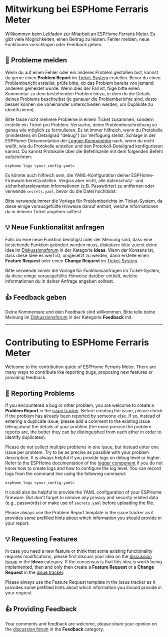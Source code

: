 # Mitwirkung bei ESPHome Ferraris Meter
Willkommen beim Leitfaden zur Mitarbeit an ESPHome Ferraris Meter. Es gibt viele Möglichkeiten, einen Beitrag zu leisten: Fehler melden, neue Funktionen vorschlagen oder Feedback geben.

## 🐞 Probleme melden
Wenn du auf einen Fehler oder ein anderes Problem gestoßen bist, kannst du gerne einen **Problem Report** im [Ticket-System](https://github.com/jensrossbach/esphome-ferraris-meter/issues) erstellen. Bevor du einen Problembericht erstellst, prüfe bitte, ob das Problem bereits von jemand anderem gemeldet wurde. Wenn dies der Fall ist, füge bitte einen Kommentar zu dem bestehenden Problem hinzu, in dem du die Details deines Problems beschreibst (je genauer die Problemberichte sind, desto besser können sie voneinander unterschieden werden, um Duplikate zu identifizieren).

Bitte fasse nicht mehrere Probleme in einem Ticket zusammen, sondern erstelle ein Ticket pro Problem. Versuche, deine Problembeschreibung so genau wie möglich zu formulieren. Es ist immer hilfreich, wenn du Protokolle (mindestens im Detailgrad "debug") zur Verfügung stellst. Schlage in der ESPHome-Dokumentation der [Logger-Komponente](https://www.esphome.io/components/logger.html) nach, wenn du nicht weißt, wie du Protokolle erstellen und den Protokoll-Detailgrad konfigurieren kannst. Du kannst Protokolle über die Befehlszeile mit dem folgenden Befehl aufzeichnen:

```
esphome logs <your_config.yaml>
```

Es könnte auch hilfreich sein, die YAML-Konfiguration deiner ESPHome-Firmware bereitzustellen. Vergiss aber nicht, alle datenschutz- und sicherheitsrelevanten Informationen (z.B. Passwörter) zu entfernen oder verwende `secrets.yaml`, bevor du die Datei hochlädst.

Bitte verwende immer die Vorlage für Problemberichte im Ticket-System, da diese einige vorausgefüllte Hinweise darauf enthält, welche Informationen du in deinem Ticket angeben solltest.

## 💡 Neue Funktionalität anfragen
Falls du eine neue Funktion benötigst oder der Meinung sind, dass eine bestehende Funktion geändert werden muss, diskutiere bitte zuerst deine Idee im [Diskussionsforum](https://github.com/jensrossbach/esphome-ferraris-meter/discussions/categories/ideas) in der Kategorie **Ideas**. Wenn der Konsens ist, dass diese Idee es wert ist, umgesetzt zu werden, dann erstelle einen **Feature Request** oder einen **Change Request** im [Ticket-System](https://github.com/jensrossbach/esphome-ferraris-meter/issues).

Bitte verwende immer die Vorlage für Funktionsanfragen im Ticket-System, da diese einige vorausgefüllte Hinweise darüber enthält, welche Informationen du in deiner Anfrage angeben solltest.

## 👍 Feedback geben
Deine Kommentare und dein Feedback sind willkommen. Bitte teile deine Meinung im [Diskussionsforum](https://github.com/jensrossbach/esphome-ferraris-meter/discussions/categories/feedback) in der Kategorie **Feedback** mit.

-----

# Contributing to ESPHome Ferraris Meter
Welcome to the contribution guide of ESPHome Ferraris Meter. There are many ways to contribute like reporting bugs, proposing new features or providing feedback.

## 🐞 Reporting Problems
If you encountered a bug or other problem, you are welcome to create a **Problem Report** in the [issue tracker](https://github.com/jensrossbach/esphome-ferraris-meter/issues). Before creating the issue, please check if the problem has already been reported by someone else. If so, instead of entering a duplicate issue, please add a comment to the existing issue telling about the details of your problem (the more precise the problem reports are, the better they can be distinguished from each other in order to identify duplicates).

Please do not collect multiple problems in one issue, but instead enter one issue per problem. Try to be as precise as possible with your problem description. It is always helpful if you provide logs on debug level or higher. Refer to the ESPHome documentation of the [logger component](https://www.esphome.io/components/logger.html) if you do not know how to create logs and how to configure the log level. You can record logs from the command line using the following command:

```
esphome logs <your_config.yaml>
```

It could also be helpful to provide the YAML configuration of your ESPHome firmware. But don't forget to remove any privacy and security related data (e.g., passwords) or make use of `secrets.yaml` before uploading the file.

Please always use the Problem Report template in the issue tracker as it provides some prefilled hints about which information you should provide in your report.

## 💡 Requesting Features
In case you need a new feature or think that some existing functionality requires modifications, please first discuss your idea on the [discussion forum](https://github.com/jensrossbach/esphome-ferraris-meter/discussions/categories/ideas) in the **Ideas** category. If the consensus is that this idea is worth being implemented, then and only then create a **Feature Request** or a **Change Request** in the [issue tracker](https://github.com/jensrossbach/esphome-ferraris-meter/issues).

Please always use the Feature Request template in the issue tracker as it provides some prefilled hints about which information you should provide in your request.

## 👍 Providing Feedback
Your comments and feedback are welcome, please share your opinion on the [discussion forum](https://github.com/jensrossbach/esphome-ferraris-meter/discussions/categories/feedback) in the **Feedback** category.

